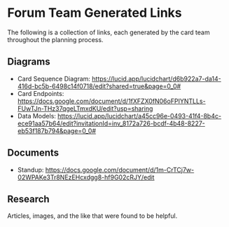 # Forum Team Generated Links

The following is a collection of links, each generated by the card team throughout the planning process.

## Diagrams

* Card Sequence Diagram: https://lucid.app/lucidchart/d6b922a7-da14-416d-bc5b-6498c14f0718/edit?shared=true&page=0_0#
* Card Endpoints: https://docs.google.com/document/d/1fXFZX0fN06oFPIYNTLLs-FUwTJn-THz37qgeLTmxdKU/edit?usp=sharing
* Data Models: https://lucid.app/lucidchart/a45cc96e-0493-41f4-8b4c-ece91aa57b64/edit?invitationId=inv_8172a726-bcdf-4b48-8227-eb53f187b794&page=0_0#

## Documents

* Standup: https://docs.google.com/document/d/1m-CrTCj7w-02WPAKe3Tr8NEzEHcxdgg8-hf9G02cRJY/edit

## Research

Articles, images, and the like that were found to be helpful.
